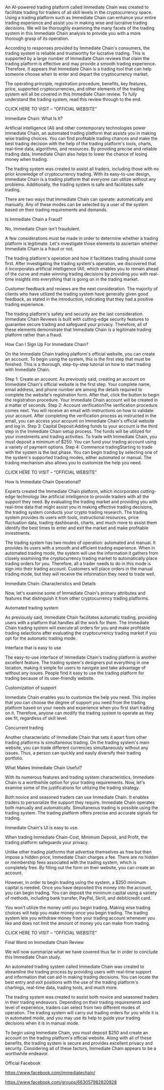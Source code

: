 An AI-powered trading platform called Immediate Chain was created to facilitate trading for traders of all skill levels in the cryptocurrency space. Using a trading platform such as Immediate Chain can enhance your entire trading experience and assist you in making wise and lucrative trading decisions. We will be thoroughly examining the many facets of the trading system in this Immediate Chain analysis to provide you with a more thorough grasp of its operation.

According to responses provided by Immediate Chain's consumers, the trading system is reliable and trustworthy for lucrative trading. This is supported by a large number of Immediate Chain reviews that claim the trading platform is effective and may provide a smooth trading experience. Therefore, it appears that Immediate Chain is a trading tool that can help someone choose when to enter and depart the cryptocurrency market.

The operating principle, registration procedure, benefits, key features, price, supported cryptocurrencies, and other elements of the trading system will all be covered in this Immediate Chain review. To fully understand the trading system, read this review through to the end.

CLICK HERE TO VISIT – “OFFICIAL WEBSITE”

Immediate Chain: What Is It?

Artificial intelligence (AI) and other contemporary technologies power Immediate Chain, an automated trading platform that assists you in making wise trading choices. You can find profitable trading chances and make the best trading decision with the help of the trading platform's tools, charts, real-time data, algorithms, and resources. By providing precise and reliable trading data, Immediate Chain also helps to lower the chance of losing money when trading.

The trading system was created to assist all traders, including those with no prior knowledge of cryptocurrency trading. With its easy-to-use design, Immediate Chain is a trading platform that everyone can utilize without any problems. Additionally, the trading system is safe and facilitates safe trading.

There are two ways that Immediate Chain can operate: automatically and manually. Any of these modes can be selected by a user of the system based on their trading requirements and demands.

Is Immediate Chain a Fraud?

No, Immediate Chain isn't fraudulent.

A few considerations must be made in order to determine whether a trading platform is legitimate. Let's investigate those elements to ascertain whether Immediate Chain is a fraud or not.

The trading platform's operation and how it facilitates trading should come first. After investigating the trading system's operation, we discovered that it incorporates artificial intelligence (AI), which enables you to remain ahead of the curve and make winning trading decisions by providing you with real-time insights into everything that is going on in the trading market.

Customer feedback and reviews are the next consideration. The majority of clients who have utilized the trading system have generally given good feedback, as stated in the introduction, indicating that they had a positive trading experience.

The trading platform's safety and security are the last consideration. Immediate Chain Reviews is built with cutting-edge security features to guarantee secure trading and safeguard your privacy. Therefore, all of these elements demonstrate that Immediate Chain is a legitimate trading platform rather than a fraud.

How Can I Sign Up For Immediate Chain?

On the Immediate Chain trading platform's official website, you can create an account. To begin using the system, this is the first step that must be finished. This is a thorough, step-by-step tutorial on how to start trading with Immediate Chain.

Step 1: Create an account: As previously said, creating an account on Immediate Chain's official website is the first step. Your complete name, email address, and phone number are among the details required to complete the website's registration form. After that, click the button to begin the registration procedure. Your Immediate Chain account will be created in a matter of seconds.
Step 2: Account verificationThe verification procedure comes next. You will receive an email with instructions on how to validate your account. After completing the verification process as instructed in the email, you can access your account on Immediate Chain's official website and log in.
Step 3: Capital Deposit:Adding funds to your account is the third step in the Immediate Chain setup process. The funds will be utilized for your investments and trading activities. To trade with Immediate Chain, you must deposit a minimum of $250. You can fund your trading account using a variety of payment options.
Step 4: Commence tradingStarting to trade with the system is the last phase. You can begin trading by selecting one of the system's supported trading modes, either automated or manual. The trading mechanism also allows you to customize the help you need.

CLICK HERE TO VISIT – “OFFICIAL WEBSITE”

How Is Immediate Chain Operational?

Experts created the Immediate Chain platform, which incorporates cutting-edge technology like artificial intelligence to provide traders with all the support they need. By evaluating the trading market and providing you with real-time data that might assist you in making effective trading decisions, the trading system conducts your crypto trading research. The trading system provides its users with tools, instructional resources, price fluctuation data, trading dashboards, charts, and much more to assist them identify the best times to enter and exit the market and make profitable investments.

The trading system has two modes of operation: automated and manual. It provides its users with a smooth and efficient trading experience. When in automated trading mode, the system will use the information it gathers from closely examining the cryptocurrency trading market to automatically place trading orders for you. Therefore, all a trader needs to do in this mode is sign into their trading account. Customers will place orders in the manual trading mode, but they will receive the information they need to trade well.

Immediate Chain: Characteristics and Details

Now, let's examine some of Immediate Chain's primary attributes and features that distinguish it from other cryptocurrency trading platforms.

Automated trading system

As previously said, Immediate Chain facilitates automatic trading, providing users with a platform that handles all the work for them. The Immediate Chain trading system will execute all orders for you and make profitable trading selections after evaluating the cryptocurrency trading market if you opt for the automatic trading mode.

Interface that is easy to use

The easy-to-use interface of Immediate Chain's trading platform is another excellent feature. The trading system's designers put everything in one location, making it simple for users to navigate and take advantage of without any issues. People find it easy to use the trading platform for trading because of its user-friendly website.

Customization of support

Immediate Chain enables you to customize the help you need. This implies that you can choose the degree of support you need from the trading platform based on your needs and experience when you first start trading on it. Therefore, anyone can modify the trading system to operate as they see fit, regardless of skill level.

Concurrent trading

Another characteristic of Immediate Chain that sets it apart from other trading platforms is simultaneous trading. On the trading system's main website, you can trade different currencies simultaneously without any issues. Thus, a person can quickly and easily diversify their trading portfolio.

What Makes Immediate Chain Useful?

With its numerous features and trading system characteristics, Immediate Chain is a worthwhile option for your trading requirements. Now, let's examine some of the justifications for utilizing the trading strategy.

Both novice and seasoned traders can use Immediate Chain.
It enables traders to personalize the support they require.
Immediate Chain operates both manually and automatically.
Simultaneous trading is possible using the trading system.
The trading platform offers precise and accurate signals for trading.

Immediate Chain's UI is easy to use.

When trading Immediate Chain-Cost, Minimum Deposit, and Profit, the trading platform safeguards your privacy.

Unlike other trading platforms that advertise themselves as free but then impose a hidden price, Immediate Chain charges a fee. There are no hidden or membership fees associated with the trading system, which is completely free. By filling out the form on their website, you can create an account.

However, in order to begin trading using the system, a $250 minimum capital is needed. Once you have deposited this money into the account, you can begin trading. You can deposit the minimum capital using a variety of methods, including bank transfer, PayPal, Skrill, and debit/credit card.

You won't utilize the money until you begin trading. Making wise trading choices will help you make money once you begin trading. The trading system lets you withdraw money from your trading account whenever you like and does not limit the amount of money you can make from trading.

CLICK HERE TO VISIT – “OFFICIAL WEBSITE”

Final Word on Immediate Chain Review

We will now summarize what we have covered thus far in order to conclude this Immediate Chain study.

An automated trading system called Immediate Chain was created to streamline the trading process by providing users with real-time support and information that can aid in making trading decisions. You can locate the best entry and exit positions with the use of the trading platform's chartings, real-time data, trading tools, and much more.

The trading system was created to assist both novice and seasoned traders in their trading endeavors. Depending on their trading requirements and level of experience, traders can select from two different modes of operation. The trading system will carry out trading orders for you while it is in automated mode, and you may use its help to guide your trading decisions when it is in manual mode.

To begin using Immediate Chain, you must deposit $250 and create an account on the trading platform's official website. Along with all of these benefits, the trading system is secure and provides excellent privacy and security. Considering all of these factors, Immediate Chain appears to be a worthwhile endeavor.

Official Facebook

https://www.facebook.com/immediatechain/

https://www.facebook.com/groups/663057982820928
